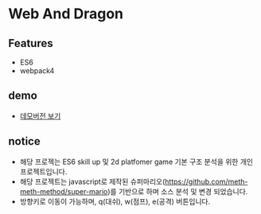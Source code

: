 # Web And Dragon

## Features
- ES6
- webpack4

## demo
 - [데모버전 보기](https://puregramer.github.io/WebAndDragon/dist)
 
 ## notice
 - 해당 프로젝는 ES6 skill up 및 2d platfomer game 기본 구조 분석을 위한 개인 프로젝트입니다.
 - 해당 프로젝트는 javascript로 제작된 슈퍼마리오(https://github.com/meth-meth-method/super-mario)를
   기반으로 하며 소스 분석 및 변경 되었습니다.
 - 방향키로 이동이 가능하며, q(대쉬), w(점프), e(공격) 버튼입니다.
